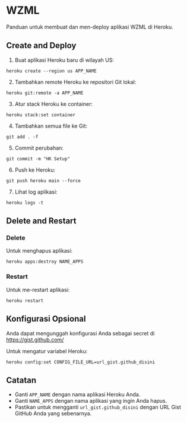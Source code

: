
# WZML

Panduan untuk membuat dan men-deploy aplikasi WZML di Heroku.

## Create and Deploy

1. Buat aplikasi Heroku baru di wilayah US:
```shell
heroku create --region us APP_NAME
```

2. Tambahkan remote Heroku ke repositori Git lokal:
```shell
heroku git:remote -a APP_NAME
```

3. Atur stack Heroku ke container:
```shell
heroku stack:set container
```

4. Tambahkan semua file ke Git:
```shell
git add . -f
```

5. Commit perubahan:
```shell
git commit -m "HK Setup"
```

6. Push ke Heroku:
```shell
git push heroku main --force
```

7. Lihat log aplikasi:
```shell
heroku logs -t
```

## Delete and Restart

### Delete
Untuk menghapus aplikasi:
```shell
heroku apps:destroy NAME_APPS
```

### Restart
Untuk me-restart aplikasi:
```shell
heroku restart
```

## Konfigurasi Opsional

Anda dapat mengunggah konfigurasi Anda sebagai secret di https://gist.github.com/

Untuk mengatur variabel Heroku:
```shell
heroku config:set CONFIG_FILE_URL=url_gist.github_disini
```

## Catatan

- Ganti `APP_NAME` dengan nama aplikasi Heroku Anda.
- Ganti `NAME_APPS` dengan nama aplikasi yang ingin Anda hapus.
- Pastikan untuk mengganti `url_gist.github_disini` dengan URL Gist GitHub Anda yang sebenarnya.


